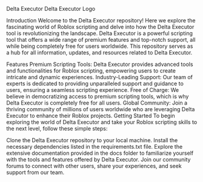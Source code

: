 Delta Executor
Delta Executor Logo

Introduction
Welcome to the Delta Executor repository! Here we explore the fascinating world of Roblox scripting and delve into how the Delta Executor tool is revolutionizing the landscape. Delta Executor is a powerful scripting tool that offers a wide range of premium features and top-notch support, all while being completely free for users worldwide. This repository serves as a hub for all information, updates, and resources related to Delta Executor.

Features
Premium Scripting Tools: Delta Executor provides advanced tools and functionalities for Roblox scripting, empowering users to create intricate and dynamic experiences.
Industry-Leading Support: Our team of experts is dedicated to providing unparalleled support and guidance to users, ensuring a seamless scripting experience.
Free of Charge: We believe in democratizing access to premium scripting tools, which is why Delta Executor is completely free for all users.
Global Community: Join a thriving community of millions of users worldwide who are leveraging Delta Executor to enhance their Roblox projects.
Getting Started
To begin exploring the world of Delta Executor and take your Roblox scripting skills to the next level, follow these simple steps:

Clone the Delta Executor repository to your local machine.
Install the necessary dependencies listed in the requirements.txt file.
Explore the extensive documentation provided in the docs folder to familiarize yourself with the tools and features offered by Delta Executor.
Join our community forums to connect with other users, share your experiences, and seek support from our team.
